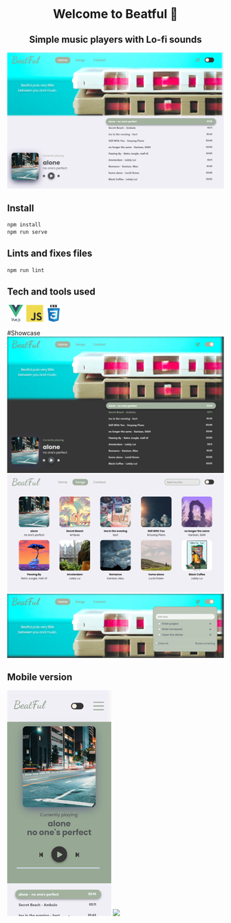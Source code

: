 <h1 align="center">Welcome to Beatful 👋</h1>
<h2 align="center">Simple music players with Lo-fi sounds</h2>

<img src="/src/assets/screen/home.png" />


<!--## Demo
### 🚀 [vercel.app](https://dashboard-website.vercel.app)-->


## Install

```sh
npm install
npm run serve
```


## Lints and fixes files
```sh
npm run lint
```


## Tech and tools used
<p align="left">
<img src="https://raw.githubusercontent.com/devicons/devicon/master/icons/vuejs/vuejs-original-wordmark.svg" alt="vuejs" width="40" height="40"/>
<img src="https://raw.githubusercontent.com/devicons/devicon/master/icons/javascript/javascript-original.svg" alt="javascript" width="40" height="40"/>
<img src="https://raw.githubusercontent.com/devicons/devicon/master/icons/css3/css3-original-wordmark.svg" alt="css3" width="40" height="40"/>
</p>


#Showcase
<img src="/src/assets/screen/home_dark.png" />
<img src="/src/assets/screen/songs.png" />
<img src="/src/assets/screen/todo.png" />


## Mobile version
<img src="/src/assets/screen/mobile_light.png" width="48%" />
<img src="/src/assets/screen/mobie_dark.png" width="48%" />

